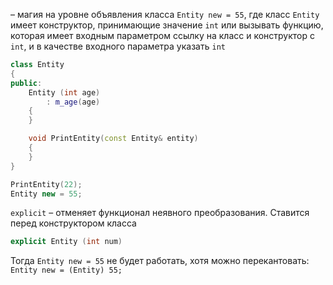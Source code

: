 – магия на уровне объявления класса `Entity new = 55`, где класс `Entity` имеет конструктор, принимающие значение `int` или вызывать функцию, которая имеет входным параметром ссылку на класс и конструктор с `int`, и в качестве входного параметра указать `int`
```c++
class Entity
{
public:
	Entity (int age)
		: m_age(age)
	{
	}

	void PrintEntity(const Entity& entity)
	{
	}
}

PrintEntity(22);
Entity new = 55;
```

`explicit`  – отменяет функционал неявного преобразования. Ставится перед конструктором класса

```c++
explicit Entity (int num)
```


Тогда `Entity new = 55` не будет работать, хотя можно перекантовать:  `Entity new = (Entity) 55;`